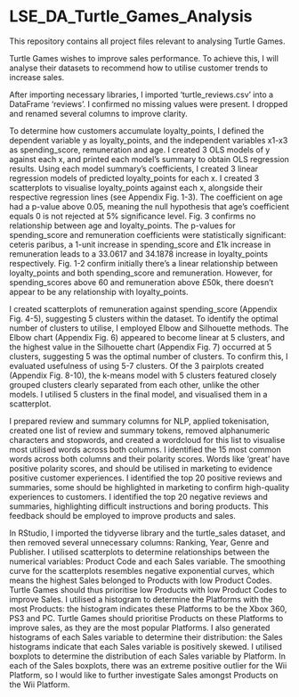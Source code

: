 # LSE_DA_Turtle_Games_Analysis
This repository contains all project files relevant to analysing Turtle Games.

Turtle Games wishes to improve sales performance. To achieve this, I will analyse their datasets to recommend how to utilise customer trends to increase sales.

After importing necessary libraries, I imported ‘turtle_reviews.csv’ into a DataFrame ‘reviews’. I confirmed no missing values were present. I dropped and renamed several columns to improve clarity.

To determine how customers accumulate loyalty_points, I defined the dependent variable y as loyalty_points, and the independent variables x1-x3 as spending_score, remuneration and age. I created 3 OLS models of y against each x, and printed each model’s summary to obtain OLS regression results. Using each model summary’s coefficients, I created 3 linear regression models of predicted loyalty_points for each x. I created 3 scatterplots to visualise loyalty_points against each x, alongside their respective regression lines (see Appendix Fig. 1-3). The coefficient on age had a p-value above 0.05, meaning the null hypothesis that age’s coefficient equals 0 is not rejected at 5% significance level. Fig. 3 confirms no relationship between age and loyalty_points. The p-values for spending_score and remuneration coefficients were statistically significant: ceteris paribus, a 1-unit increase in spending_score and £1k increase in remuneration leads to a 33.0617 and 34.1878 increase in loyalty_points respectively. Fig. 1-2 confirm initially there’s a linear relationship between loyalty_points and both spending_score and remuneration. However, for spending_scores above 60 and remuneration above £50k, there doesn’t appear to be any relationship with loyalty_points.

I created scatterplots of remuneration against spending_score (Appendix Fig. 4-5), suggesting 5 clusters within the dataset. To identify the optimal number of clusters to utilise, I employed Elbow and Silhouette methods. The Elbow chart (Appendix Fig. 6) appeared to become linear at 5 clusters, and the highest value in the Silhouette chart (Appendix Fig. 7) occurred at 5 clusters, suggesting 5 was the optimal number of clusters. To confirm this, I evaluated usefulness of using 5-7 clusters. Of the 3 pairplots created (Appendix Fig. 8-10), the k-means model with 5 clusters featured closely grouped clusters clearly separated from each other, unlike the other models. I utilised 5 clusters in the final model, and visualised them in a scatterplot.

I prepared review and summary columns for NLP, applied tokenisation, created one list of review and summary tokens, removed alphanumeric characters and stopwords, and created a wordcloud for this list to visualise most utilised words across both columns. I identified the 15 most common words across both columns and their polarity scores. Words like ‘great’ have positive polarity scores, and should be utilised in marketing to evidence positive customer experiences. I identified the top 20 positive reviews and summaries, some should be highlighted in marketing to confirm high-quality experiences to customers. I identified the top 20 negative reviews and summaries, highlighting difficult instructions and boring products. This feedback should be employed to improve products and sales.

In RStudio, I imported the tidyverse library and the turtle_sales dataset, and then removed several unnecessary columns: Ranking, Year, Genre and Publisher. I utilised scatterplots to determine relationships between the numerical variables: Product Code and each Sales variable. The smoothing curve for the scatterplots resembles negative exponential curves, which means the highest Sales belonged to Products with low Product Codes. Turtle Games should thus prioritise low Products with low Product Codes to improve Sales. I utilised a histogram to determine the Platforms with the most Products: the histogram indicates these Platforms to be the Xbox 360, PS3 and PC. Turtle Games should prioritise Products on these Platforms to improve sales, as they are the most popular Platforms. I also generated histograms of each Sales variable to determine their distribution: the Sales histograms indicate that each Sales variable is positively skewed. I utilised boxplots to determine the distribution of each Sales variable by Platform. In each of the Sales boxplots, there was an extreme positive outlier for the Wii Platform, so I would like to further investigate Sales amongst Products on the Wii Platform.
